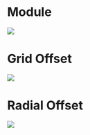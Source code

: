 # Module
![](https://thumbs.gfycat.com/NextFearlessBullmastiff-size_restricted.gif)

# Grid Offset
![](https://thumbs.gfycat.com/WanSelfassuredKoalabear-size_restricted.gif)

# Radial Offset
![](https://thumbs.gfycat.com/ImportantGraciousDrongo-size_restricted.gif)
